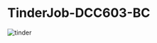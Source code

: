 # TinderJob-DCC603-BC

![tinder](https://github.com/user-attachments/assets/47788f6c-7ab5-4e0e-8d85-f90853e50488)
